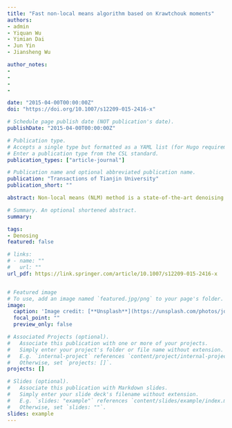 ```yaml
---
title: "Fast non-local means algorithm based on Krawtchouk moments"
authors:
- admin
- Yiquan Wu
- Yimian Dai
- Jun Yin
- Jiansheng Wu

author_notes:
- 
-
- 
-

date: "2015-04-00T00:00:00Z"
doi: "https://doi.org/10.1007/s12209-015-2416-x"

# Schedule page publish date (NOT publication's date).
publishDate: "2015-04-00T00:00:00Z"

# Publication type.
# Accepts a single type but formatted as a YAML list (for Hugo requirements).
# Enter a publication type from the CSL standard.
publication_types: ["article-journal"]

# Publication name and optional abbreviated publication name.
publication: "Transactions of Tianjin University"
publication_short: ""

abstract: Non-local means (NLM) method is a state-of-the-art denoising algorithm, which replaces each pixel with a weighted average of all the pixels in the image. However, the huge computational complexity makes it impractical for real applications. Thus, a fast non-local means algorithm based on Krawtchouk moments is proposed to improve the denoising performance and reduce the computing time. Krawtchouk moments of each image patch are calculated and used in the subsequent similarity measure in order to perform a weighted averaging. Instead of computing the Euclidean distance of two image patches, the similarity measure is obtained by low-order Krawtchouk moments, which can reduce a lot of computational complexity. Since Krawtchouk moments can extract local features and have a good antinoise ability, they can classify the useful information out of noise and provide an accurate similarity measure. Detailed experiments demonstrate that the proposed method outperforms the original NLM method and other moment-based methods according to a comprehensive consideration on subjective visual quality, method noise, peak signal to noise ratio (PSNR), structural similarity (SSIM) index and computing time. Most importantly, the proposed method is around 35 times faster than the original NLM method.

# Summary. An optional shortened abstract.
summary: 

tags:
- Denosing
featured: false

# links:
# - name: ""
#   url: ""
url_pdf: https://link.springer.com/article/10.1007/s12209-015-2416-x


# Featured image
# To use, add an image named `featured.jpg/png` to your page's folder. 
image:
  caption: 'Image credit: [**Unsplash**](https://unsplash.com/photos/jdD8gXaTZsc)'
  focal_point: ""
  preview_only: false

# Associated Projects (optional).
#   Associate this publication with one or more of your projects.
#   Simply enter your project's folder or file name without extension.
#   E.g. `internal-project` references `content/project/internal-project/index.md`.
#   Otherwise, set `projects: []`.
projects: []

# Slides (optional).
#   Associate this publication with Markdown slides.
#   Simply enter your slide deck's filename without extension.
#   E.g. `slides: "example"` references `content/slides/example/index.md`.
#   Otherwise, set `slides: ""`.
slides: example
---
```

